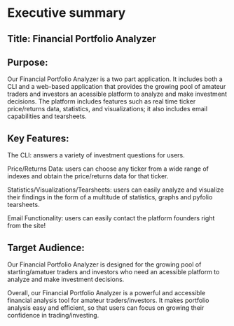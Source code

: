 # Executive summary

## Title: Financial Portfolio Analyzer

## Purpose: 
Our Financial Portfolio Analyzer is a two part application. It includes both a CLI and a web-based application that provides the growing pool of amateur traders and investors an acessible platform to analyze and make investment decisions. The platform includes features such as real time ticker price/returns data, statistics, and visualizations; it also includes email capabilities and tearsheets.

## Key Features:
The CLI: answers a variety of investment questions for users.

Price/Returns Data: users can choose any ticker from a wide range of indexes and obtain the price/returns data for that ticker.

Statistics/Visualizations/Tearsheets: users can easily analyze and visualize their findings in the form of a multitude of statistics, graphs and pyfolio tearsheets.

Email Functionality: users can easily contact the platform founders right from the site!

## Target Audience: 
Our Financial Portfolio Analyzer is designed for the growing pool of starting/amatuer traders and investors who need an acessible platform to analyze and make investment decisions.

Overall, our Financial Portfolio Analyzer is a powerful and accessible financial analysis tool for amateur traders/investors. It makes portfolio analysis easy and efficient, so that users can focus on growing their confidence in trading/investing.

